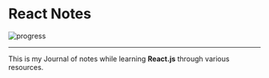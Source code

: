 # React Notes 

![progress](https://progress-bar.dev/50/ "progress")

---

This is my Journal of notes while learning **React.js** through various resources. 


